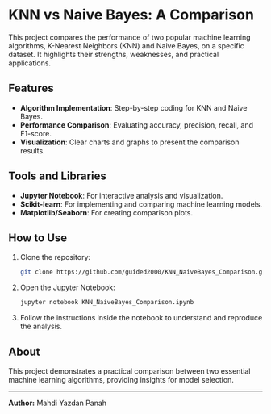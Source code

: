 # KNN vs Naive Bayes: A Comparison

This project compares the performance of two popular machine learning algorithms, K-Nearest Neighbors (KNN) and Naive Bayes, on a specific dataset. It highlights their strengths, weaknesses, and practical applications.

## Features
- **Algorithm Implementation**: Step-by-step coding for KNN and Naive Bayes.  
- **Performance Comparison**: Evaluating accuracy, precision, recall, and F1-score.  
- **Visualization**: Clear charts and graphs to present the comparison results.  

## Tools and Libraries
- **Jupyter Notebook**: For interactive analysis and visualization.  
- **Scikit-learn**: For implementing and comparing machine learning models.  
- **Matplotlib/Seaborn**: For creating comparison plots.  

## How to Use
1. Clone the repository:  
   ```bash
   git clone https://github.com/guided2000/KNN_NaiveBayes_Comparison.git
   ```  
2. Open the Jupyter Notebook:  
   ```bash
   jupyter notebook KNN_NaiveBayes_Comparison.ipynb
   ```  
3. Follow the instructions inside the notebook to understand and reproduce the analysis.  

## About
This project demonstrates a practical comparison between two essential machine learning algorithms, providing insights for model selection.  

---

**Author:** Mahdi Yazdan Panah  


